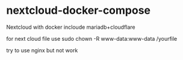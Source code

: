 # nextcloud-docker-compose

Nextcloud with docker
incloude mariadb+cloudflare

for next cloud file use
sudo chown -R www-data:www-data /yourfile

try to use nginx but not work
